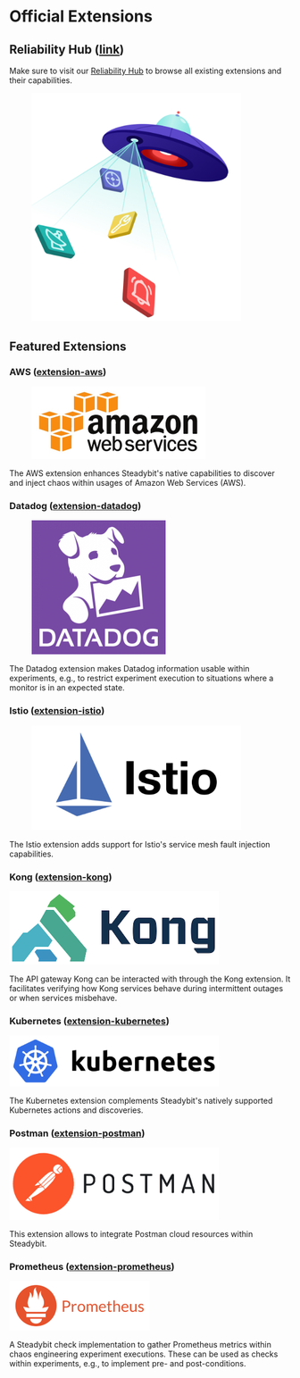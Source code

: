 # Official Extensions

## Reliability Hub ([link](https://hub.steadybit.com/))

Make sure to visit our [Reliability Hub](https://hub.steadybit.com/) to browse all existing extensions and their capabilities.

<div align="left">

<figure><img src="../../.gitbook/assets/ufo-hub.webp" alt="" width="375"><figcaption></figcaption></figure>

</div>

## Featured Extensions

### AWS ([extension-aws](https://hub.steadybit.com/extension/com.github.steadybit.extension_aws))

<div align="left">

<figure><img src="../../.gitbook/assets/aws-logo.jpeg" alt="" width="311"><figcaption></figcaption></figure>

</div>

The AWS extension enhances Steadybit's native capabilities to discover and inject chaos within usages of Amazon Web Services (AWS).

### Datadog ([extension-datadog](https://hub.steadybit.com/extension/com.github.steadybit.extension_datadog))

<div align="left">

<figure><img src="../../.gitbook/assets/datadog.png" alt="" width="240"><figcaption></figcaption></figure>

</div>

The Datadog extension makes Datadog information usable within experiments, e.g., to restrict experiment execution to situations where a monitor is in an expected state.

### Istio ([extension-istio](https://hub.steadybit.com/extension/com.github.steadybit.extension_istio))

<div align="left">

<figure><img src="../../.gitbook/assets/istio.png" alt="" width="375"><figcaption></figcaption></figure>

</div>

The Istio extension adds support for Istio's service mesh fault injection capabilities.

### Kong ([extension-kong](https://hub.steadybit.com/extension/com.github.steadybit.extension_kong))

<div align="left">

<img src="../../.gitbook/assets/kong-logo.png" alt="" width="375">

</div>

The API gateway Kong can be interacted with through the Kong extension. It facilitates verifying how Kong services behave during intermittent outages or when services misbehave.

### Kubernetes ([extension-kubernetes](https://hub.steadybit.com/extension/com.github.steadybit.extension_kubernetes))

<div align="left">

<img src="../../.gitbook/assets/kubernetes.png" alt="" width="375">

</div>

The Kubernetes extension complements Steadybit's natively supported Kubernetes actions and discoveries.

### Postman ([extension-postman](https://hub.steadybit.com/extension/com.github.steadybit.extension_postman))

<div align="left">

<img src="../../.gitbook/assets/postman.png" alt="" width="375">

</div>

This extension allows to integrate Postman cloud resources within Steadybit.

### Prometheus ([extension-prometheus](https://hub.steadybit.com/extension/com.github.steadybit.extension_prometheus))

<div align="left">

<img src="../../.gitbook/assets/prometheus.png" alt="" width="251">

</div>

A Steadybit check implementation to gather Prometheus metrics within chaos engineering experiment executions. These can be used as checks within experiments, e.g., to implement pre- and post-conditions.
